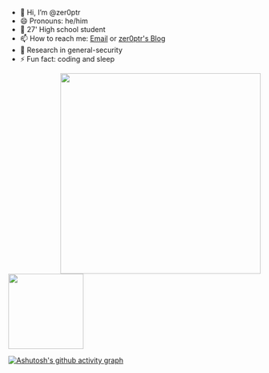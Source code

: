 - 👋 Hi, I’m @zer0ptr
- 😄 Pronouns: he/him
- 🏫 27' High school student 
- 📫 How to reach me: [Email](iszhenghailin@gmail.com) or [zer0ptr's Blog](https://zer0ptr.github.io/)
- 👀 Research in general-security
- ⚡ Fun fact: coding and sleep

<img align='right' src="https://github-readme-stats.zohan.tech/api?username=zer0ptr&hide_title=true&hide_border=true&show_icons=true&include_all_commits=true&bg_color=0,EC6C6C,FFD479,FFFC79,73FA79&theme=graywhite&locale=cn" width="400">
<img height="150px" src="https://github-readme-stats.vercel.app/api/top-langs/?username=zer0ptr&layout=compact&theme=light&hide=javascript,html,css,ejs,less" />

[![Ashutosh's github activity graph](https://github-readme-activity-graph.vercel.app/graph?username=zer0ptr&theme=react)](https://github.com/ashutosh00710/github-readme-activity-graph)
